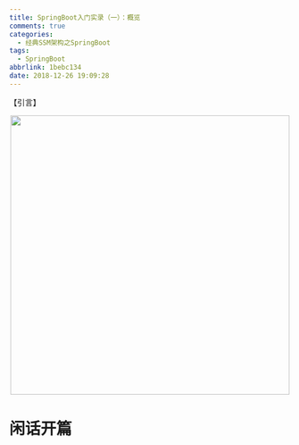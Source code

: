 ```yaml
---
title: SpringBoot入门实录（一）：概览
comments: true
categories:
  - 经典SSM架构之SpringBoot
tags:
  - SpringBoot
abbrlink: 1bebc134
date: 2018-12-26 19:09:28
---
```

【引言】
<div align=center><img src="/img/2018/2018-12-27-01.jpg" width="500"/></div>
<!-- more -->

# 闲话开篇
&emsp;&emsp;